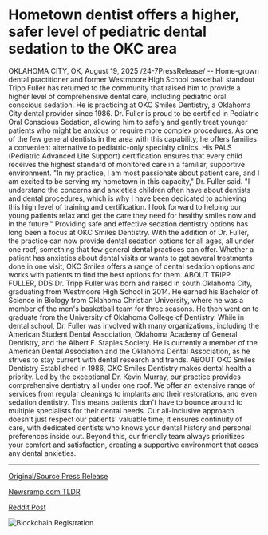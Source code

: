 # Hometown dentist offers a higher, safer level of pediatric dental sedation to the OKC area

OKLAHOMA CITY, OK, August 19, 2025 /24-7PressRelease/ -- Home-grown dental practitioner and former Westmoore High School basketball standout Tripp Fuller has returned to the community that raised him to provide a higher level of comprehensive dental care, including pediatric oral conscious sedation. He is practicing at OKC Smiles Dentistry, a Oklahoma City dental provider since 1986.   Dr. Fuller is proud to be certified in Pediatric Oral Conscious Sedation, allowing him to safely and gently treat younger patients who might be anxious or require more complex procedures. As one of the few general dentists in the area with this capability, he offers families a convenient alternative to pediatric-only specialty clinics. His PALS (Pediatric Advanced Life Support) certification ensures that every child receives the highest standard of monitored care in a familiar, supportive environment.  "In my practice, I am most passionate about patient care, and I am excited to be serving my hometown in this capacity," Dr. Fuller said. "I understand the concerns and anxieties children often have about dentists and dental procedures, which is why I have been dedicated to achieving this high level of training and certification. I look forward to helping our young patients relax and get the care they need for healthy smiles now and in the future."  Providing safe and effective sedation dentistry options has long been a focus at OKC Smiles Dentistry. With the addition of Dr. Fuller, the practice can now provide dental sedation options for all ages, all under one roof, something that few general dental practices can offer. Whether a patient has anxieties about dental visits or wants to get several treatments done in one visit, OKC Smiles offers a range of dental sedation options and works with patients to find the best options for them.  ABOUT TRIPP FULLER, DDS Dr. Tripp Fuller was born and raised in south Oklahoma City, graduating from Westmoore High School in 2014. He earned his Bachelor of Science in Biology from Oklahoma Christian University, where he was a member of the men's basketball team for three seasons. He then went on to graduate from the University of Oklahoma College of Dentistry. While in dental school, Dr. Fuller was involved with many organizations, including the American Student Dental Association, Oklahoma Academy of General Dentistry, and the Albert F. Staples Society. He is currently a member of the American Dental Association and the Oklahoma Dental Association, as he strives to stay current with dental research and trends.  ABOUT OKC Smiles Dentistry Established in 1986, OKC Smiles Dentistry makes dental health a priority. Led by the exceptional Dr. Kevin Murray, our practice provides comprehensive dentistry all under one roof. We offer an extensive range of services from regular cleanings to implants and their restorations, and even sedation dentistry. This means patients don't have to bounce around to multiple specialists for their dental needs. Our all-inclusive approach doesn't just respect our patients' valuable time; it ensures continuity of care, with dedicated dentists who knows your dental history and personal preferences inside out. Beyond this, our friendly team always prioritizes your comfort and satisfaction, creating a supportive environment that eases any dental anxieties. 

---

[Original/Source Press Release](https://www.24-7pressrelease.com/press-release/525995/hometown-dentist-offers-a-higher-safer-level-of-pediatric-dental-sedation-to-the-okc-area)
                    

[Newsramp.com TLDR](https://newsramp.com/curated-news/dr-tripp-fuller-brings-pediatric-sedation-dentistry-to-okc-smiles/f27870605771b3085192a44aa002464d) 

 



[Reddit Post](https://www.reddit.com/r/HealthCareNewsInfo/comments/1mubr9r/dr_tripp_fuller_brings_pediatric_sedation/) 



![Blockchain Registration](https://cdn.newsramp.app/24-7PressRelease/qrcode/258/19/plumCnVI.webp)